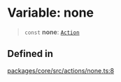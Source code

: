 # Variable: none

> `const` **none**: [`Action`](../interfaces/Action.md)

## Defined in

[packages/core/src/actions/none.ts:8](https://github.com/ai16z/eliza/blob/main/packages/core/src/actions/none.ts#L8)
